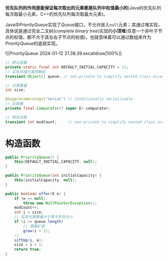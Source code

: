 **优先队列的作用是能保证每次取出的元素都是队列中权值最小的**(Java的优先队列每次取最小元素，C++的优先队列每次取最大元素)。

Java中*PriorityQueue*实现了*Queue*接口，不允许放入`null`元素；其通过堆实现，具体说是通过完全二叉树(_complete binary tree_)实现的**小顶堆**(任意一个非叶子节点的权值，都不大于其左右子节点的权值)，也就意味着可以通过数组来作为*PriorityQueue*的底层实现。

![[PriorityQueue 2024-01-12 21.38.39.excalidraw|100%]]

```java
// 默认容量
private static final int DEFAULT_INITIAL_CAPACITY = 11;
// 实际存储元素的数组
transient Object[] queue; // non-private to simplify nested class access

// 元素数量
int size;

@SuppressWarnings("serial") // Conditionally serializable
// 比较器
private final Comparator<? super E> comparator;

// 修改次数
transient int modCount;     // non-private to simplify nested class access
```

# 构造函数

```java
public PriorityQueue() {
	this(DEFAULT_INITIAL_CAPACITY, null);
}

public PriorityQueue(int initialCapacity) {
	this(initialCapacity, null);
}

```


```java
public boolean offer(E e) {
	if (e == null)
		throw new NullPointerException();
	modCount++;
	int i = size;
	// 实际元素数量大于等于队列大小
	if (i >= queue.length)
		// 需要扩容
		grow(i + 1);
	// 
	siftUp(i, e);
	size = i + 1;
	return true;
}

```

